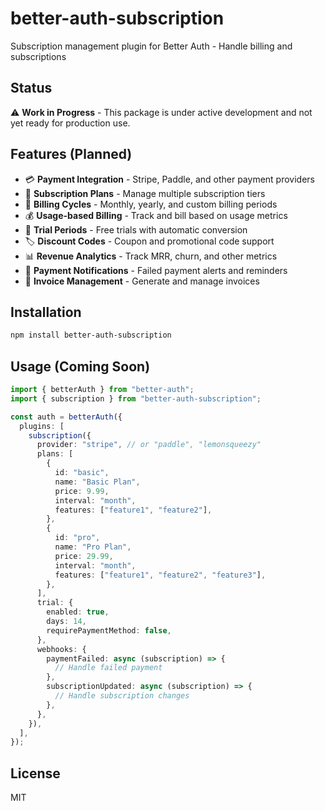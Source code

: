 # better-auth-subscription

Subscription management plugin for Better Auth - Handle billing and subscriptions

## Status

⚠️ **Work in Progress** - This package is under active development and not yet ready for production use.

## Features (Planned)

- 💳 **Payment Integration** - Stripe, Paddle, and other payment providers
- 📅 **Subscription Plans** - Manage multiple subscription tiers
- 🔄 **Billing Cycles** - Monthly, yearly, and custom billing periods
- 💰 **Usage-based Billing** - Track and bill based on usage metrics
- 🎁 **Trial Periods** - Free trials with automatic conversion
- 🏷️ **Discount Codes** - Coupon and promotional code support
- 📊 **Revenue Analytics** - Track MRR, churn, and other metrics
- 🔔 **Payment Notifications** - Failed payment alerts and reminders
- 📝 **Invoice Management** - Generate and manage invoices

## Installation

```bash
npm install better-auth-subscription
```

## Usage (Coming Soon)

```typescript
import { betterAuth } from "better-auth";
import { subscription } from "better-auth-subscription";

const auth = betterAuth({
  plugins: [
    subscription({
      provider: "stripe", // or "paddle", "lemonsqueezy"
      plans: [
        {
          id: "basic",
          name: "Basic Plan",
          price: 9.99,
          interval: "month",
          features: ["feature1", "feature2"],
        },
        {
          id: "pro",
          name: "Pro Plan",
          price: 29.99,
          interval: "month",
          features: ["feature1", "feature2", "feature3"],
        },
      ],
      trial: {
        enabled: true,
        days: 14,
        requirePaymentMethod: false,
      },
      webhooks: {
        paymentFailed: async (subscription) => {
          // Handle failed payment
        },
        subscriptionUpdated: async (subscription) => {
          // Handle subscription changes
        },
      },
    }),
  ],
});
```

## License

MIT
